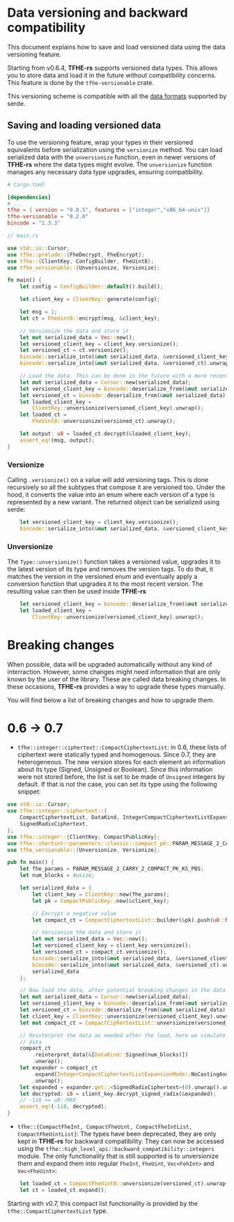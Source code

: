 # Data versioning and backward compatibility

This document explains how to save and load versioned data using the data versioning feature.

Starting from v0.6.4, **TFHE-rs** supports versioned data types. This allows you to store data and load it in the future without compatibility concerns. This feature is done by the `tfhe-versionable` crate.

This versioning scheme is compatible with all the [data formats](https://serde.rs/#data-formats) supported by serde.

## Saving and loading versioned data

To use the versioning feature, wrap your types in their versioned equivalents before serialization using the `versionize` method.
You can load serialized data with the `unversionize` function, even in newer versions of **TFHE-rs** where the data types might evolve. The `unversionize` function manages any necessary data type upgrades, ensuring compatibility.

```toml
# Cargo.toml

[dependencies]
# ...
tfhe = { version = "0.8.5", features = ["integer","x86_64-unix"]}
tfhe-versionable = "0.2.0"
bincode = "1.3.3"
```

```rust
// main.rs

use std::io::Cursor;
use tfhe::prelude::{FheDecrypt, FheEncrypt};
use tfhe::{ClientKey, ConfigBuilder, FheUint8};
use tfhe_versionable::{Unversionize, Versionize};

fn main() {
    let config = ConfigBuilder::default().build();

    let client_key = ClientKey::generate(config);

    let msg = 1;
    let ct = FheUint8::encrypt(msg, &client_key);

    // Versionize the data and store it
    let mut serialized_data = Vec::new();
    let versioned_client_key = client_key.versionize();
    let versioned_ct = ct.versionize();
    bincode::serialize_into(&mut serialized_data, &versioned_client_key).unwrap();
    bincode::serialize_into(&mut serialized_data, &versioned_ct).unwrap();

    // Load the data. This can be done in the future with a more recent version of tfhe-rs
    let mut serialized_data = Cursor::new(serialized_data);
    let versioned_client_key = bincode::deserialize_from(&mut serialized_data).unwrap();
    let versioned_ct = bincode::deserialize_from(&mut serialized_data).unwrap();
    let loaded_client_key =
        ClientKey::unversionize(versioned_client_key).unwrap();
    let loaded_ct =
        FheUint8::unversionize(versioned_ct).unwrap();

    let output: u8 = loaded_ct.decrypt(&loaded_client_key);
    assert_eq!(msg, output);
}
```

### Versionize

Calling `.versionize()` on a value will add versioning tags. This is done recursively so all the subtypes that compose it are versioned too. Under the hood, it converts the value into an enum where each version of a type is represented by a new variant. The returned object can be serialized using serde:

```Rust
    let versioned_client_key = client_key.versionize();
    bincode::serialize_into(&mut serialized_data, &versioned_client_key).unwrap();
```

### Unversionize

The `Type::unversionize()` function takes a versioned value, upgrades it to the latest version of its type and removes the version tags. To do that, it matches the version in the versioned enum and eventually apply a conversion function that upgrades it to the most recent version. The resulting value can then be used inside **TFHE-rs**

```Rust
    let versioned_client_key = bincode::deserialize_from(&mut serialized_data).unwrap();
    let loaded_client_key =
        ClientKey::unversionize(versioned_client_key).unwrap();
```

# Breaking changes

When possible, data will be upgraded automatically without any kind of interraction. However, some changes might need information that are only known by the user of the library. These are called data breaking changes. In these occasions, **TFHE-rs** provides a way to upgrade these types manually.

You will find below a list of breaking changes and how to upgrade them.

# 0.6 -> 0.7
- `tfhe::integer::ciphertext::CompactCiphertextList`:
  in 0.6, these lists of ciphertext were statically typed and homogenous. Since 0.7, they are heterogeneous. The new version stores for each element an information about its type (Signed, Unsigned or Boolean). Since this information were not stored before, the list is set to be made of `Unsigned` integers by default. If that is not the case, you can set its type using the following snippet:

```rust
use std::io::Cursor;
use tfhe::integer::ciphertext::{
    CompactCiphertextList, DataKind, IntegerCompactCiphertextListExpansionMode,
    SignedRadixCiphertext,
};
use tfhe::integer::{ClientKey, CompactPublicKey};
use tfhe::shortint::parameters::classic::compact_pk::PARAM_MESSAGE_2_CARRY_2_COMPACT_PK_KS_PBS;
use tfhe_versionable::{Unversionize, Versionize};

pub fn main() {
    let fhe_params = PARAM_MESSAGE_2_CARRY_2_COMPACT_PK_KS_PBS;
    let num_blocks = 4usize;

    let serialized_data = {
        let client_key = ClientKey::new(fhe_params);
        let pk = CompactPublicKey::new(&client_key);

        // Encrypt a negative value
        let compact_ct = CompactCiphertextList::builder(&pk).push(u8::MAX).build();

        // Versionize the data and store it
        let mut serialized_data = Vec::new();
        let versioned_client_key = client_key.versionize();
        let versioned_ct = compact_ct.versionize();
        bincode::serialize_into(&mut serialized_data, &versioned_client_key).unwrap();
        bincode::serialize_into(&mut serialized_data, &versioned_ct).unwrap();
        serialized_data
    };

    // Now load the data, after potential breaking changes in the data format
    let mut serialized_data = Cursor::new(serialized_data);
    let versioned_client_key = bincode::deserialize_from(&mut serialized_data).unwrap();
    let versioned_ct = bincode::deserialize_from(&mut serialized_data).unwrap();
    let client_key = ClientKey::unversionize(versioned_client_key).unwrap();
    let mut compact_ct = CompactCiphertextList::unversionize(versioned_ct).unwrap();

    // Reinterpret the data as needed after the load, here we simulate the need to load Unsigned
    // data
    compact_ct
        .reinterpret_data(&[DataKind::Signed(num_blocks)])
        .unwrap();
    let expander = compact_ct
        .expand(IntegerCompactCiphertextListExpansionMode::NoCastingAndNoUnpacking)
        .unwrap();
    let expanded = expander.get::<SignedRadixCiphertext>(0).unwrap().unwrap();
    let decrypted: i8 = client_key.decrypt_signed_radix(&expanded);
    // -1i8 == u8::MAX
    assert_eq!(-1i8, decrypted);
}
```

- `tfhe::{CompactFheInt, CompactFheUint, CompactFheIntList, CompactFheUintList}`:
  The types have been deprecated, they are only kept in **TFHE-rs** for backward compatibility. They can now be accessed using the `tfhe::high_level_api::backward_compatibility::integers` module. The only functionality that is still supported is to unversionize them and expand them into regular `FheInt`, `FheUint`, `Vec<FehInt>` and `Vec<FheUint>`:

```Rust
    let loaded_ct = CompactFheUint8::unversionize(versioned_ct).unwrap();
    let ct = loaded_ct.expand();
```
  Starting with v0.7, this compact list functionality is provided by the `tfhe::CompactCiphertextList` type.
